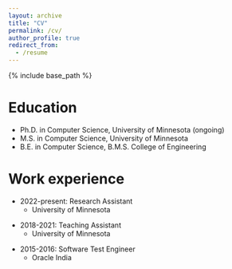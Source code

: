```yaml
---
layout: archive
title: "CV"
permalink: /cv/
author_profile: true
redirect_from:
  - /resume
---
```


{% include base_path %}

Education
======
* Ph.D. in Computer Science, University of Minnesota (ongoing)
* M.S. in Computer Science, University of Minnesota
* B.E. in Computer Science, B.M.S. College of Engineering


Work experience
======
* 2022-present: Research Assistant
  * University of Minnesota

<!-- [//]: # (  * Duties included: Merging pull requests)

[//]: # (  * Supervisor: Professor Hub) -->
  
* 2018-2021: Teaching Assistant
  * University of Minnesota

<!-- [//]: # (  * Duties included: Tagging issues)

[//]: # (  * Supervisor: Professor Git) -->

* 2015-2016: Software Test Engineer
  * Oracle India
  
<!-- Skills
======
* Skill 1
* Skill 2
  * Sub-skill 2.1
  * Sub-skill 2.2
  * Sub-skill 2.3
* Skill 3

Publications
======
  <ul>{% for post in site.publications %}
    {% include archive-single-cv.html %}
  {% endfor %}</ul>
  
Talks
======
  <ul>{% for post in site.talks %}
    {% include archive-single-talk-cv.html %}
  {% endfor %}</ul>
  
Teaching
======
  <ul>{% for post in site.teaching %}
    {% include archive-single-cv.html %}
  {% endfor %}</ul>
  
Service and leadership
======
* Currently signed in to 43 different slack teams -->